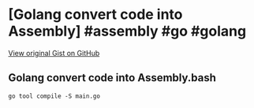 # [Golang convert code into Assembly] #assembly #go #golang

[View original Gist on GitHub](https://gist.github.com/Integralist/1ac45cfeab44d917d28c062346363684)

## Golang convert code into Assembly.bash

```shell
go tool compile -S main.go
```


